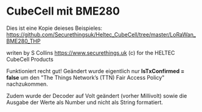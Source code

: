 # CubeCell mit BME280

Dies ist eine Kopie deieses Beispieles: https://github.com/Securethingsuk/Heltec_CubeCell/tree/master/LoRaWan_BME280_THP

writen by S Collins  https://www.securethings.uk (c) for the HELTEC CubeCell Products

Funktioniert recht gut! Geändert wurde eigentlich nur **IsTxConfirmed = false** um den "The Things Network’s (TTN) Fair Access Policy" nachzukommen. 

Zudem wurde der Decoder auf Volt geändert (vorher Millivolt) sowie die Ausgabe der Werte als Number und nicht als String formatiert.